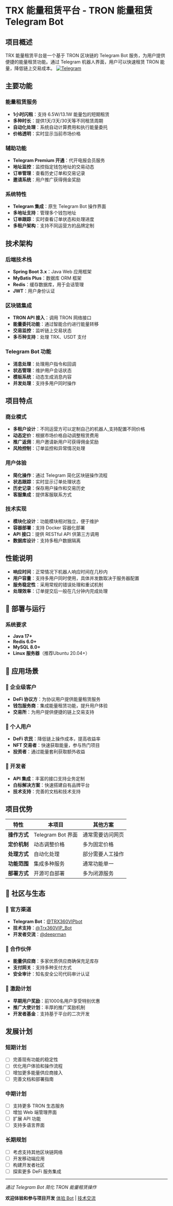 # TRX 能量租赁平台 - TRON 能量租赁 Telegram Bot

## 项目概述

TRX 能量租赁平台是一个基于 TRON 区块链的 Telegram Bot 服务，为用户提供便捷的能量租赁功能。通过 Telegram 机器人界面，用户可以快速租赁 TRON 能量，降低链上交易成本。
[![Telegram](https://img.shields.io/badge/Telegram-立即体验-0088cc)](https://t.me/TRX360VIPbot?start=ru813r)

## 主要功能

### 能量租赁服务
- **1小时闪租**：支持 6.5W/13.1W 能量包的短期租赁
- **多种时长**：提供1天/3天/30天等不同租赁周期
- **自动化处理**：系统自动计算费用和执行能量委托
- **价格透明**：实时显示当前市场价格

### 辅助功能
- **Telegram Premium 开通**：代开电报会员服务
- **地址监控**：监控指定钱包地址的交易动态
- **订单管理**：查看历史订单和交易记录
- **邀请系统**：用户推广获得佣金奖励

### 系统特性
- **Telegram 集成**：原生 Telegram Bot 操作界面
- **多地址支持**：管理多个钱包地址
- **订单跟踪**：实时查看订单状态和处理进度
- **多租户架构**：支持不同运营方的品牌定制

## 技术架构

### 后端技术栈
- **Spring Boot 3.x**：Java Web 应用框架
- **MyBatis Plus**：数据库 ORM 框架
- **Redis**：缓存数据库，用于会话管理
- **JWT**：用户身份认证

### 区块链集成
- **TRON API 接入**：调用 TRON 网络接口
- **能量委托功能**：通过智能合约进行能量转移
- **交易监控**：监听链上交易状态
- **多币种支持**：处理 TRX、USDT 支付

### Telegram Bot 功能
- **消息处理**：处理用户指令和回调
- **状态管理**：维护用户会话状态
- **模板系统**：动态生成消息内容
- **并发处理**：支持多用户同时操作

## 项目特点

### 商业模式
- **多租户设计**：不同运营方可以定制自己的机器人,支持配置不同价格
- **动态定价**：根据市场价格自动调整租赁费用
- **推广返佣**：用户邀请新用户可获得佣金奖励
- **风险控制**：订单监控和异常情况处理

### 用户体验
- **简化操作**：通过 Telegram 简化区块链操作流程
- **状态跟踪**：实时显示订单处理状态
- **历史记录**：保存用户操作和交易历史
- **客服集成**：提供客服联系方式

### 技术实现
- **模块化设计**：功能模块相对独立，便于维护
- **容器部署**：支持 Docker 容器化部署
- **API 接口**：提供 RESTful API 供第三方调用
- **数据库设计**：支持多租户数据隔离

## 性能说明

- **响应时间**：正常情况下机器人响应时间在几秒内
- **用户容量**：支持多用户同时使用，具体并发数取决于服务器配置
- **服务稳定性**：采用常规的错误处理和重试机制
- **处理效率**：订单提交后一般在几分钟内完成处理

## 🚀 部署与运行

### 系统要求
- **Java 17+**
- **Redis 6.0+**
- **MySQL 8.0+**
- **Linux 服务器**（推荐Ubuntu 20.04+）

## 🌈 应用场景

### 💼 企业级客户
- **DeFi 协议方**：为协议用户提供能量租赁服务
- **钱包服务商**：集成能量租赁功能，提升用户体验
- **交易所**：为用户提供便捷的链上交易支持

### 👥 个人用户
- **DeFi 农民**：降低链上操作成本，提高收益率
- **NFT 交易者**：快速获取能量，参与热门项目
- **投资者**：通过能量套利获取额外收益

### 🎯 开发者
- **API 集成**：丰富的接口支持业务定制
- **白标解决方案**：快速搭建自有品牌平台
- **技术支持**：完善的文档和技术支持

## 项目优势

| 特性 | 本项目 | 其他方案 |
|------|----------|----------|
| **操作方式** | Telegram Bot 界面 | 通常需要访问网页 |
| **定价机制** | 动态调整价格 | 多为固定价格 |
| **处理方式** | 自动化处理 | 部分需要人工操作 |
| **功能范围** | 集成多种服务 | 通常功能单一 |
| **部署方式** | 开源可自部署 | 多为闭源服务 |

## 🎉 社区与生态

### 📱 官方渠道
- **Telegram Bot**：[@TRX360VIPbot](https://t.me/TRX360VIPbot)
- **技术支持**：[@Trx360VIP_Bot](https://t.me/Trx360VIP_Bot)
- **开发者交流**：[@deeprman](https://t.me/deeprman)

### 🤝 合作伙伴
- **能量供应商**：多家优质供应商确保充足库存
- **支付网关**：支持多种支付方式
- **安全审计**：知名安全公司代码审计认证

### 🎁 激励计划
- **早期用户奖励**：前1000名用户享受特别优惠
- **推广大使计划**：丰厚的推广奖励机制
- **开发者基金**：支持基于平台的二次开发

## 发展计划

### 短期计划
- [ ] 完善现有功能的稳定性
- [ ] 优化用户体验和操作流程
- [ ] 增加更多能量供应商接入
- [ ] 完善文档和部署指南

### 中期计划
- [ ] 支持更多 TRON 生态服务
- [ ] 增加 Web 端管理界面
- [ ] 扩展 API 功能
- [ ] 支持多语言界面

### 长期规划
- [ ] 考虑支持其他区块链网络
- [ ] 开发移动端应用
- [ ] 构建开发者社区
- [ ] 探索更多 DeFi 服务集成
---

*通过 Telegram Bot 简化 TRON 能量租赁操作*

**欢迎体验和参与项目开发**
[体验 Bot](https://t.me/TRX360VIPbot?start=ru813r) | [技术交流](https://t.me/deeprman) 
